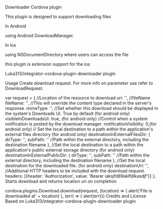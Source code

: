  Downloader Cordova plugin 


This plugin is designed to support downloading files 

In Android

using Android DownloadManager.


In Ios

using NSDocumentDirectory where users can access the file


this plugin is extension support for the ios

Luka313/integrator-cordova-plugin-downloader plugin 


Usage
Create download request. For more info on parameter use refer to DownloadRequest.

var request = {
	//Location of the resource to download
	uri: '',
	//fileName
	fileName: '',
	//This will override the content type declared in the server's response.
	mimeType: '',
	//Set whether this download should be displayed in the system's Downloads UI. True by default (for android only)
	visibleInDownloadsUi: true, (for android only)
	//Control when a system notification is posted by the download manager.
	notificationVisibility: 0,(for android only)
	// Set the local destination to a path within the application's external files directory (for android only)
	destinationInExternalFilesDir: {
		dirType: '',
		subPath: '' //Path within the external directory, including the destination filename
	},
	//Set the local destination to a path within the application's public external storage directory (for android only)
	destinationInExternalPublicDir: {
		dirType: '',
		subPath: '' //Path within the external directory, including the destination filename
	},
	//Set the local destination for the downloaded file. (for android only)
	destinationUri: '',
	//Additional HTTP headers to be included with the download request.
	headers: [{header: 'Authorization', value: 'Bearer iaksjfd89aklfdlkasdjf'}]
};
Starts download and returns location uri on completion

cordova.plugins.Download.download(request,
		(location) => { alert('File is downloaded at' + location) },
		(err) => { alert(err)})
Credits and License
Based on Luka313/integrator-cordova-plugin-downloader plugin 
